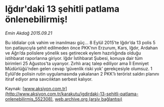 # Iğdır'daki 13 şehitli patlama önlenebilirmiş!

*Emin Akdağ 2015.09.21*

<div class="pNewsDetailMainContent ctx_content" itemprop="articleBody">
 <p>
  Bu iddialar çok vahim ve inanılması güç… 8 Eylül 2015’te Iğdır’da 13 polis 5 ton patlayıcıyla şehit edilmeden önce PKK’nın Erzurum, Kars, Iğdır, Ardahan ve Ağrı’da polislere yönelik ses getirecek eylem hazırlığında olduğu istihbarat raporlarına giriyor. Iğdır İstihbarat Şubesi, konuya dair tüm birimleri 25 Ağustos’ta uyarıyor. Zırhlı araç talep ediliyor ama İl Emniyet Müdürlüğü’nden gelen cevap ‘güvenlik riski yok’ gerekçesiyle olumsuz. 1 Eylül’de polisin rutin uygulamasında yakalanan 2 PKK’lı terörist saldırı planını itiraf ediyor ama savcılıktan serbest kalıyor.
 </p>
 <p>
 </p>
</div>


Kaynak: [www.aksiyon.com.tr](http://www.aksiyon.com.tr/karakutu/igdirdaki-13-sehitli-patlama-onlenebilirmis_552308), [web.archive.org (arşiv bağlantısı)](http://web.archive.org/web/20160109201745/http://www.aksiyon.com.tr/karakutu/igdirdaki-13-sehitli-patlama-onlenebilirmis_552308)
